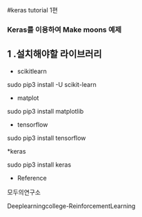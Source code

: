 
#keras tutorial 1편


### Keras를 이용하여 Make moons 예제

## 1 .설치해야할 라이브러리

* scikitlearn

sudo pip3 install -U scikit-learn

* matplot

sudo pip3 install matplotlib

* tensorflow

sudo pip3 install tensorflow

*keras 

sudo pip3 install keras



* Reference

 모두의연구소
 
 Deeplearningcollege-ReinforcementLearning 

